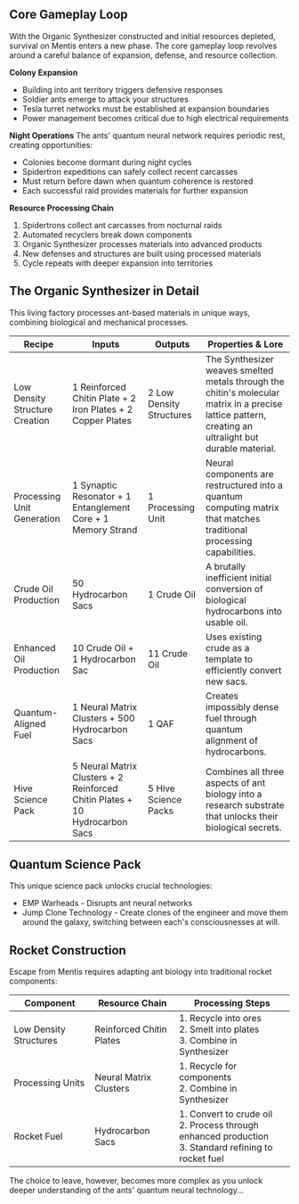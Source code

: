 ## Core Gameplay Loop

With the Organic Synthesizer constructed and initial resources depleted, survival on Mentis enters a new phase. The core gameplay loop revolves around a careful balance of expansion, defense, and resource collection.

**Colony Expansion**

- Building into ant territory triggers defensive responses
- Soldier ants emerge to attack your structures
- Tesla turret networks must be established at expansion boundaries
- Power management becomes critical due to high electrical requirements

**Night Operations** The ants' quantum neural network requires periodic rest, creating opportunities:

- Colonies become dormant during night cycles
- Spidertron expeditions can safely collect recent carcasses
- Must return before dawn when quantum coherence is restored
- Each successful raid provides materials for further expansion

**Resource Processing Chain**

1. Spidertrons collect ant carcasses from nocturnal raids
2. Automated recyclers break down components
3. Organic Synthesizer processes materials into advanced products
4. New defenses and structures are built using processed materials
5. Cycle repeats with deeper expansion into territories

## The Organic Synthesizer in Detail

This living factory processes ant-based materials in unique ways, combining biological and mechanical processes.

| Recipe                         | Inputs                                                                      | Outputs                  | Properties & Lore                                                                                                                                      |
| ------------------------------ | --------------------------------------------------------------------------- | ------------------------ | ------------------------------------------------------------------------------------------------------------------------------------------------------ |
| Low Density Structure Creation | 1 Reinforced Chitin Plate + 2 Iron Plates + 2 Copper Plates                 | 2 Low Density Structures | The Synthesizer weaves smelted metals through the chitin's molecular matrix in a precise lattice pattern, creating an ultralight but durable material. |
| Processing Unit Generation     | 1 Synaptic Resonator + 1 Entanglement Core + 1 Memory Strand                | 1 Processing Unit        | Neural components are restructured into a quantum computing matrix that matches traditional processing capabilities.                                   |
| Crude Oil Production           | 50 Hydrocarbon Sacs                                                         | 1 Crude Oil              | A brutally inefficient initial conversion of biological hydrocarbons into usable oil.                                                                  |
| Enhanced Oil Production        | 10 Crude Oil + 1 Hydrocarbon Sac                                            | 11 Crude Oil             | Uses existing crude as a template to efficiently convert new sacs.                                                                                     |
| Quantum-Aligned Fuel           | 1 Neural Matrix Clusters + 500 Hydrocarbon Sacs                             | 1 QAF                    | Creates impossibly dense fuel through quantum alignment of hydrocarbons.                                                                               |
| Hive Science Pack              | 5 Neural Matrix Clusters + 2 Reinforced Chitin Plates + 10 Hydrocarbon Sacs | 5 Hive Science Packs     | Combines all three aspects of ant biology into a research substrate that unlocks their biological secrets.                                             |

## Quantum Science Pack

This unique science pack unlocks crucial technologies:

- EMP Warheads - Disrupts ant neural networks
- Jump Clone Technology - Create clones of the engineer and move them around the galaxy, switching between each's consciousnesses at will. 
## Rocket Construction

Escape from Mentis requires adapting ant biology into traditional rocket components:

|Component|Resource Chain|Processing Steps|
|---|---|---|
|Low Density Structures|Reinforced Chitin Plates|1. Recycle into ores<br>2. Smelt into plates<br>3. Combine in Synthesizer|
|Processing Units|Neural Matrix Clusters|1. Recycle for components<br>2. Combine in Synthesizer|
|Rocket Fuel|Hydrocarbon Sacs|1. Convert to crude oil<br>2. Process through enhanced production<br>3. Standard refining to rocket fuel|

The choice to leave, however, becomes more complex as you unlock deeper understanding of the ants' quantum neural technology...